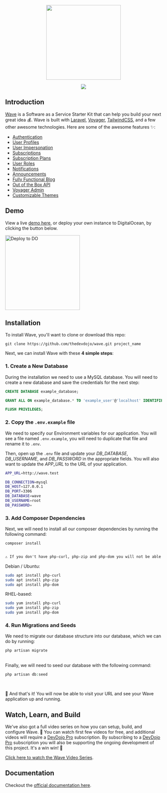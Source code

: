 <p align="center"><a href="https://devdojo.com/wave" target="_blank"><img src="https://cdn.devdojo.com/assets/img/github-wave-logo.svg" width="240"></a></p>

<p align="center"><a href="https://www.producthunt.com/posts/wave-2-0" target="_blank"><img src="https://cdn.devdojo.com/images/april2021/upvote-product-hunt-img.png" height="auto" width="auto"></a></p>

## Introduction

[Wave](https://devdojo.com/wave) is a Software as a Service Starter Kit that can help you build your next great idea 💰. Wave is built with [Laravel](https://laravel.com), [Voyager](https://voyager.devdojo.com), [TailwindCSS](https://tailwindcss.com), and a few other awesome technologies. Here are some of the awesome features ✨:

 - [Authentication](https://wave.devdojo.com/docs/features/authentication)
 - [User Profiles](https://wave.devdojo.com/docs/features/user-profiles)
 - [User Impersonation](https://wave.devdojo.com/docs/features/user-impersonation)
 - [Subscriptions](https://wave.devdojo.com/docs/features/billing)
 - [Subscription Plans](https://wave.devdojo.com/docs/features/subscription-plans)
 - [User Roles](https://wave.devdojo.com/docs/features/user-roles)
 - [Notifications](https://wave.devdojo.com/docs/features/notifications)
 - [Announcements](https://wave.devdojo.com/docs/features/announcements)
 - [Fully Functional Blog](https://wave.devdojo.com/docs/features/blog)
 - [Out of the Box API](https://wave.devdojo.com/docs/features/api)
 - [Voyager Admin](https://wave.devdojo.com/docs/features/admin)
 - [Customizable Themes](https://wave.devdojo.com/docs/features/themes)


## Demo
View a live [demo here](https://wave.devdojo.com), or deploy your own instance to DigitalOcean, by clicking the button below.

<a href="https://cloud.digitalocean.com/apps/new?repo=https://github.com/thedevdojo/wave/tree/main" target="_blank"><img src="https://www.deploytodo.com/do-btn-blue.svg" width="240" alt="Deploy to DO"></a>


## Installation

To install Wave, you'll want to clone or download this repo:

```
git clone https://github.com/thedevdojo/wave.git project_name
```

Next, we can install Wave with these **4 simple steps**:

### 1. Create a New Database

During the installation we need to use a MySQL database. You will need to create a new database and save the credentials for the next step:

```sql
CREATE DATABASE example_database;
```
```sql
GRANT ALL ON example_database.* TO 'example_user'@'localhost' IDENTIFIED BY 'password' WITH GRANT OPTION;
```
```sql
FLUSH PRIVILEGES;
```

### 2. Copy the `.env.example` file

We need to specify our Environment variables for our application. You will see a file named `.env.example`, you will need to duplicate that file and rename it to `.env`.

Then, open up the `.env` file and update your *DB_DATABASE*, *DB_USERNAME*, and *DB_PASSWORD* in the appropriate fields. You will also want to update the *APP_URL* to the URL of your application.

```bash
APP_URL=http://wave.test

DB_CONNECTION=mysql
DB_HOST=127.0.0.1
DB_PORT=3306
DB_DATABASE=wave
DB_USERNAME=root
DB_PASSWORD=
```


### 3. Add Composer Dependencies

Next, we will need to install all our composer dependencies by running the following command:

```php
composer install
```

```diff

⚠️ If you don't have php-curl, php-zip and php-dom you will not be able to install the dependencies. In such case you can install them with the following commands:
```
Debian / Ubuntu:
```bash
sudo apt install php-curl
sudo apt install php-zip
sudo apt install php-dom
```

RHEL-based:
```bash
sudo yum install php-curl
sudo yum install php-zip
sudo yum install php-dom
```

### 4. Run Migrations and Seeds

We need to migrate our database structure into our database, which we can do by running:

```php
php artisan migrate
```
<br>
Finally, we will need to seed our database with the following command:

```php
php artisan db:seed
```
<br>

🎉 And that's it! You will now be able to visit your URL and see your Wave application up and running.


## Watch, Learn, and Build

We've also got a full video series on how you can setup, build, and configure Wave. 🍿 You can watch first few videos for free, and additional videos will require a [DevDojo Pro](https://devdojo.com/pro) subscription. By subscribing to a [DevDojo Pro](https://devdojo.com/pro) subscription you will also be supporting the ongoing development of this project. It's a win win! 🙌

[Click here to watch the Wave Video Series](https://devdojo.com/course/wave).


## Documentation

Checkout the [official documentation here](https://wave.devdojo.com/docs).
